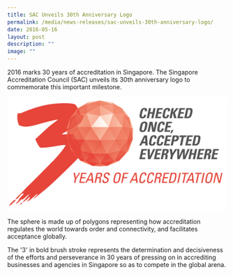 ```yaml
---
title: SAC Unveils 30th Anniversary Logo
permalink: /media/news-releases/sac-unveils-30th-anniversary-logo/
date: 2016-05-16
layout: post
description: ""
image: ""
---
```

2016 marks 30 years of accreditation in Singapore. The Singapore Accreditation Council (SAC) unveils its 30th anniversary logo to commemorate this important milestone.

![logo](/images/press-release/documents/30-Anniversary.png)

The sphere is made up of polygons representing how accreditation regulates the world towards order and connectivity, and facilitates acceptance globally.

The '3' in bold brush stroke represents the determination and decisiveness of the efforts and perseverance in 30 years of pressing on in accrediting businesses and agencies in Singapore so as to compete in the global arena.